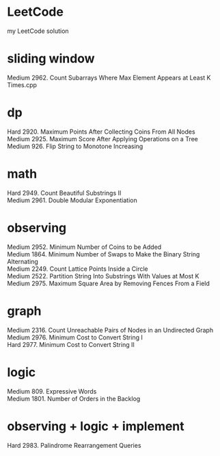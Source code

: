 # LeetCode
my LeetCode solution

# sliding window
Medium 2962. Count Subarrays Where Max Element Appears at Least K Times.cpp <br>

# dp
Hard   2920. Maximum Points After Collecting Coins From All Nodes <br>
Medium 2925. Maximum Score After Applying Operations on a Tree <br>
Medium 926. Flip String to Monotone Increasing <br>

# math
Hard   2949. Count Beautiful Substrings II <br>
Medium 2961. Double Modular Exponentiation <br>

# observing
Medium 2952. Minimum Number of Coins to be Added <br>
Medium 1864. Minimum Number of Swaps to Make the Binary String Alternating <br>
Medium 2249. Count Lattice Points Inside a Circle <br>
Medium 2522. Partition String Into Substrings With Values at Most K <br>
Medium 2975. Maximum Square Area by Removing Fences From a Field <br>

# graph
Medium 2316. Count Unreachable Pairs of Nodes in an Undirected Graph <br>
Medium 2976. Minimum Cost to Convert String I <br>
Hard   2977. Minimum Cost to Convert String II <br>

# logic
Medium 809. Expressive Words <br>
Medium 1801. Number of Orders in the Backlog <br>

# observing + logic + implement
Hard   2983. Palindrome Rearrangement Queries <br>
